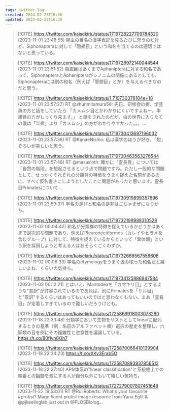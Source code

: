 ```yaml
---
tags: twitter_log
created: 2024-02-23T16:30
updated: 2024-02-23T16:30
---
```


> [!CITE] https://twitter.com/kaisekiriu/status/1719728227709784320 (2023-11-01 23:48:55)
> 昆虫の目名の漢字表記を見るたびに思うのだけど、Siphonapteraに対して「隠翅目」という和名を当てるのは適切ではないと思っている。

> [!CITE] https://twitter.com/kaisekiriu/status/1719728972140044544 (2023-11-01 23:51:52)
> 隠翅目はあくまでAphanipteraに対する和名であって、SiphonapteraとAphanipteraがシノニムの関係にあるとしても、Siphonapteraには別の和名（例えば「管翅目」とか）を与えるべきなのだと思う。

> [!CITE] https://twitter.com/kaisekiriu/status/1.719730378184e+18 (2023-11-01 23:57:27)
> RT @shunmitamura56: 先日、研修会の折、学芸員の方と話をしていたら
> 「カメムシ目とかわかりにくいですよねー。半翅目の方がしっくり来ます。」
> と話をされたのだが、虫の世界に入りたての僕は「半翅」より「カメムシ」の方がわかりやすかった。。。…

> [!CITE] https://twitter.com/kaisekiriu/status/1719730413697196032 (2023-11-01 23:57:36)
> RT @KanaeNishio: 私は漢字のほうが好き。「翅」ぞろいが美しいと思う。

> [!CITE] https://twitter.com/kaisekiriu/status/1719730463563276544 (2023-11-01 23:57:48)
> RT @masasloth: 確かに「霊長目」については「自然の階段」を想起させるという点で問題ですね。ただし一般的な問題として、せっかくそれぞれの分類群の特徴をうまく捉えた名前があるのに、すべて仮名書きにしようとしたことに問題があったと思います。霊長目Primatesについて…

> [!CITE] https://twitter.com/kaisekiriu/status/1719730919899357696 (2023-11-01 23:59:37)
> 学名の是非と和名の是非はごちゃまぜになりがち。

> [!CITE] https://twitter.com/kaisekiriu/status/1719732199988310528 (2023-11-02 00:04:42)
> 和名が分類群の特徴を捉えているかどうかはあくまで副次的な問題であり、例えばPleuronectiformes（カレイやヒラメを含むグループ）に対して、特徴を捉えているからといって「異体類」という訳を採用しようと考える人はおそらくごくわずか。

> [!CITE] https://twitter.com/kaisekiriu/status/1719732668567556608 (2023-11-02 00:06:33)
> 学名のetymologyをうまく汲み取った和名だと嬉しいよね、くらいの気持ち。

> [!CITE] https://twitter.com/kaisekiriu/status/1719734125886947584 (2023-11-02 00:12:21)
> とはいえ、Mantodeaを「カマキリ目」とするような"意訳"が許容されているのであれば、別にPrimatesを「サル目」と"意訳"するくらいはあってもいいのではと思わなくもない。まあ「霊長目」が定着しすぎているので難しいだろうけども。

> [!CITE] https://twitter.com/kaisekiriu/status/1725869918003073280 (2023-11-18 22:33:48)
> 分類学において生物をリストとしてlinearに配列するときの基準（例：名前のアルファベット順）選択の歴史を整理し、六脚類の目を例にその複雑性と恣意性を議論している。
> https://t.co/80fIyh0Oh7

> [!CITE] https://twitter.com/kaisekiriu/status/1725870066410139904 (2023-11-18 22:34:23)
> https://t.co/XKv3Erab5O

> [!CITE] https://twitter.com/kaisekiriu/status/1725870893937856512 (2023-11-18 22:37:40)
> APG体系の"linear classification"と系統樹上での順番との齟齬を気にする人が自分以外にもいて嬉しい気持ち。

> [!CITE] https://twitter.com/kaisekiriu/status/1727279007807451648 (2023-11-22 19:53:01)
> RT @RoliRoberts: What's your favourite #protist? Magnificent protist image resource from Yana Eglit &amp; @pjkeelinglab just out in @PLOSBiolog…
